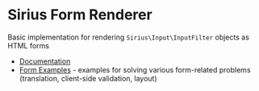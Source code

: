 # Sirius Form Renderer

Basic implementation for rendering `Sirius\Input\InputFilter` objects as HTML forms

- [Documentation](http://www.sirius.ro/php/sirius/form-renderer)
- [Form Examples](https://github.com/siriusphp/form-examples) - examples for solving various form-related problems (translation, client-side validation, layout)

